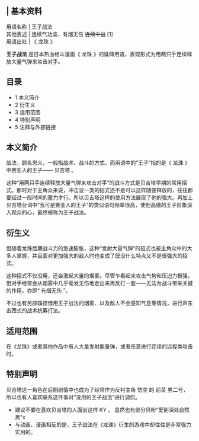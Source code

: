|  **基本资料**  
---  
用语名称  |  王子战法   
其他表述  |  连续气功波、有烟无伤  ~~连续中出~~ [1]   
用语出处  |  《  龙珠  》   
  
**王子战法** 是日本热血格斗漫画《  龙珠  》的延伸用语，表现形式为用两只手连续释放大量气弹来攻击对手。

##  目录

  * 1  本义简介 
  * 2  衍生义 
  * 3  适用范围 
  * 4  特别声明 
  * 5  注释与外部链接 

##  本义简介

战法，顾名思义，一般指战术、战斗的方式。而用语中的“王子”指的是《  龙珠  》中赛亚人的王子——  贝吉塔  。

这种“用两只手连续释放大量气弹来攻击对手”的战斗方式是贝吉塔早期的常用招式。那时对于主角众来说，冲击波一类的招式还不是可以这样随便释放的，往往都要经过一段时间的蓄力才行。所以贝吉塔这样的使用方法展现了他的强大。再加上贝吉塔台词中“我可是赛亚人的王子”的类似语句频率很高，使他高傲的王子形象深入观众的心，最终被称为王子战法。

##  衍生义

但随着龙珠后期战斗力的急速膨胀，这种“发射大量气弹”的招式也被主角众中的大多人掌握，并且面对更加强大的敌人时也变成了既没什么特点又不是很强大的招式。

这种招式不仅没用，还会激起大量的烟雾。尽管乍看起来攻击气势和压迫力极强，但对手经常会从烟雾中几乎毫发无伤地走出来再反打一套——无法为战斗带来关键的作用，亦即“
有烟无伤  ”。

不过也有另辟蹊径借用王子战法的烟雾、以及敌人不会感知气息等情况，进行声东击西式的战术统筹打法。

##  适用范围

在《龙珠》或者其他作品中有人大量发射能量弹，或者任意进行连续的远程类攻击时。

##  特别声明

贝吉塔这一角色在后期剧情中也成为了经常作为反衬主角  悟空  的  前菜  男二号，所以也有人喜欢联系这件事对“没用的王子战法”进行调侃。

  * 建议不要在喜欢贝吉塔的人面前这样  KY  。  虽然也有部分贝粉“爱到深处自然黑”x 
  * 与动画、漫画相反的是，王子战法在《龙珠》衍生的游戏中却往往是非常强力实用的。 

  